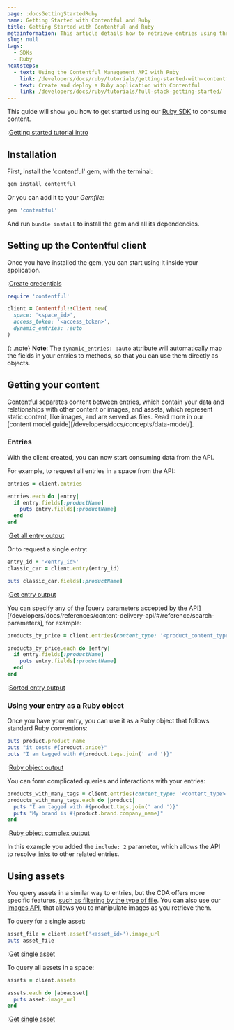 ```yaml
---
page: :docsGettingStartedRuby
name: Getting Started with Contentful and Ruby
title: Getting Started with Contentful and Ruby
metainformation: This article details how to retrieve entries using the Ruby CDA SDK.
slug: null
tags:
  - SDKs
  - Ruby
nextsteps:
  - text: Using the Contentful Management API with Ruby
    link: /developers/docs/ruby/tutorials/getting-started-with-contentful-cma-and-ruby/
  - text: Create and deploy a Ruby application with Contentful
    link: /developers/docs/ruby/tutorials/full-stack-getting-started/
---
```


This guide will show you how to get started using our [Ruby SDK](https://github.com/contentful/contentful.rb) to consume content.

:[Getting started tutorial intro](../../_partials/getting-started-intro.md)

## Installation

First, install the 'contentful' gem, with the terminal:

~~~bash
gem install contentful
~~~

Or you can add it to your _Gemfile_:

~~~ruby
gem 'contentful'
~~~

And run `bundle install` to install the gem and all its dependencies.

## Setting up the Contentful client

Once you have installed the gem, you can start using it inside your application.

:[Create credentials](../../_partials/credentials.md)

~~~ruby
require 'contentful'

client = Contentful::Client.new(
  space: '<space_id>',
  access_token: '<access_token>',
  dynamic_entries: :auto
)
~~~

{: .note}
**Note**: The `dynamic_entries: :auto` attribute will automatically map the fields in your entries to methods, so that you can use them directly as objects.

## Getting your content

Contentful separates content between entries, which contain your data and relationships with other content or images, and assets, which represent static content, like images, and are served as files. Read more in our [content model guide][/developers/docs/concepts/data-model/].

### Entries

With the client created, you can now start consuming data from the API.

For example, to request all entries in a space from the API:

~~~ruby
entries = client.entries

entries.each do |entry|
  if entry.fields[:productName]
    puts entry.fields[:productName]
  end
end
~~~

:[Get all entry output](../../_partials/get-all-entry-output.md)

Or to request a single entry:

~~~ruby
entry_id = '<entry_id>'
classic_car = client.entry(entry_id)

puts classic_car.fields[:productName]
~~~

:[Get entry output](../../_partials/get-entry-output.md)

You can specify any of the [query parameters accepted by the API][/developers/docs/references/content-delivery-api/#/reference/search-parameters], for example:

~~~ruby
products_by_price = client.entries(content_type: '<product_content_type_id>', order: 'fields.price')

products_by_price.each do |entry|
  if entry.fields[:productName]
    puts entry.fields[:productName]
  end
end
~~~

:[Sorted entry output](../../_partials/sorted-entries-out.md)

### Using your entry as a Ruby object

Once you have your entry, you can use it as a Ruby object that follows standard Ruby conventions:

~~~ruby
puts product.product_name
puts "it costs #{product.price}"
puts "I am tagged with #{product.tags.join(' and ')}"
~~~

:[Ruby object output](../../_partials/ruby-python-object-output.md)

You can form complicated queries and interactions with your entries:

~~~ruby
products_with_many_tags = client.entries(content_type: '<content_type>', include: 2).select { |product| product.tags.size > 2 }
products_with_many_tags.each do |product|
  puts "I am tagged with #{product.tags.join(' and ')}"
  puts "My brand is #{product.brand.company_name}"
end
~~~

:[Ruby object complex output](../../_partials/ruby-object-complex-output.md)

In this example you added the `include: 2` parameter, which allows the API to resolve [links][4] to other related entries.

## Using assets

You query assets in a similar way to entries, but the CDA offers more specific features, [such as filtering by the type of file](/developers/docs/references/content-delivery-api/#/reference/search-parameters/filtering-assets-by-mime-type/). You can also use our [Images API](/developers/docs/references/images-api/), that allows you to manipulate images as you retrieve them.

To query for a single asset:

~~~ruby
asset_file = client.asset('<asset_id>').image_url
puts asset_file
~~~

:[Get single asset](../../_partials/get-asset-output.md)

To query all assets in a space:

~~~ruby
assets = client.assets

assets.each do |abeausset|
  puts asset.image_url
end
~~~

:[Get single asset](../../_partials/get-all-asset-output.md)

[1]: https://github.com/contentful/contentful.rb

[2]: https://github.com/contentful/contentful_middleman_examples

[3]: https://github.com/contentful/contentful-bootstrap.rb

[4]: /developers/docs/concepts/links/
